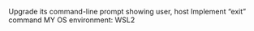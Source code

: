 Upgrade its command-line prompt showing user, host Implement “exit” command
MY OS environment: WSL2
